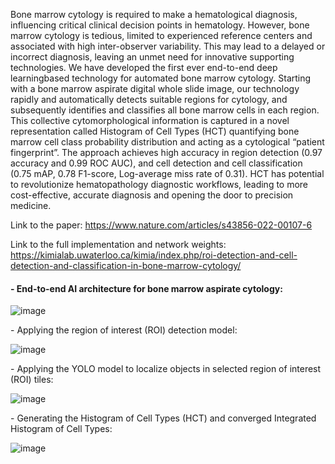 

Bone marrow cytology is required to make a hematological diagnosis, influencing critical clinical decision points in hematology. However, bone marrow cytology is tedious, limited to experienced reference centers and associated with high inter-observer variability. This may lead to a delayed or incorrect diagnosis, leaving an unmet need for innovative supporting technologies. We have developed the first ever end-to-end deep learningbased technology for automated bone marrow cytology. Starting with a bone marrow aspirate digital whole slide image, our technology rapidly and automatically detects suitable regions for cytology, and subsequently identifies and classifies all bone marrow cells in each region. This collective cytomorphological information is captured in a novel representation called Histogram of Cell Types (HCT) quantifying bone marrow cell class probability distribution and acting as a cytological “patient fingerprint”. The approach achieves high accuracy in region detection (0.97 accuracy and 0.99 ROC AUC), and cell detection and cell classification (0.75 mAP, 0.78 F1-score, Log-average miss rate of 0.31). HCT has potential to revolutionize hematopathology diagnostic workflows, leading to more cost-effective, accurate diagnosis and opening the door to precision medicine.

Link to the paper: https://www.nature.com/articles/s43856-022-00107-6

Link to the full implementation and network weights: https://kimialab.uwaterloo.ca/kimia/index.php/roi-detection-and-cell-detection-and-classification-in-bone-marrow-cytology/


#### \- End-to-end AI architecture for bone marrow aspirate cytology:

![image](https://user-images.githubusercontent.com/36484259/191070810-e357ccd2-b80b-4392-b083-13b2b5fc88c6.png)

\- Applying the region of interest (ROI) detection model:

![image](https://user-images.githubusercontent.com/36484259/191071324-ccb438a1-f212-4f47-841c-15745c5b4b7f.png)

\- Applying the YOLO model to localize objects in selected region of interest (ROI) tiles:

![image](https://user-images.githubusercontent.com/36484259/191071382-e71b5483-b37c-4c6e-a9b3-ca8f0d3f9f80.png)

\- Generating the Histogram of Cell Types (HCT) and converged Integrated Histogram of Cell Types:

![image](https://user-images.githubusercontent.com/36484259/191071496-e8354b27-6967-4fc5-b80d-e5a73666917d.png)
